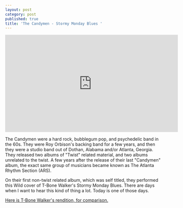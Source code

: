 ```yaml
---
layout: post
category: post
published: true
title: 'The Candymen - Stormy Monday Blues '
---
```

<iframe width="560" height="315" src="https://www.youtube.com/embed/jvNv7lwA0Ng" frameborder="0" allowfullscreen></iframe>

The Candymen were a hard rock, bubblegum pop, and psychedelic band in the 60s. They were Roy Orbison's backing band for a few years, and then they were a studio band out of Dothan, Alabama and/or Atlanta, Georgia. They released two albums of "Twist" related material, and two albums unrelated to the twist. A few years after the release of their last "Candymen" album, the exact same group of musicians became known as The Atlanta Rhythm Section (ARS). 

On their first non-twist related album, which was self titled, they performed this Wild cover of T-Bone Walker's Stormy Monday Blues. There are days when I want to hear this kind of thing a lot. Today is one of those days. 

[Here is T-Bone Walker's rendition, for comparison.](https://www.youtube.com/watch?v=VAPDJheC0Jk)
